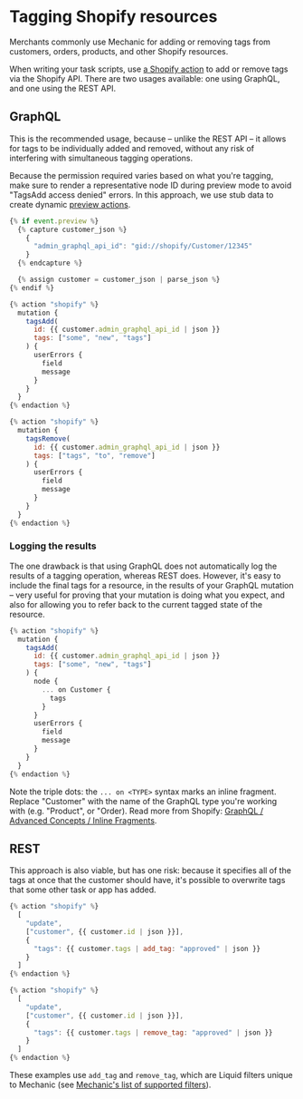 # Tagging Shopify resources

Merchants commonly use Mechanic for adding or removing tags from customers, orders, products, and other Shopify resources.

When writing your task scripts, use [a Shopify action](../core-concepts/actions/action-types/shopify.md) to add or remove tags via the Shopify API. There are two usages available: one using GraphQL, and one using the REST API.

## GraphQL

This is the recommended usage, because – unlike the REST API – it allows for tags to be individually added and removed, without any risk of interfering with simultaneous tagging operations.

Because the permission required varies based on what you're tagging, make sure to render a representative node ID during preview mode to avoid "TagsAdd access denied" errors. In this approach, we use stub data to create dynamic [preview actions](../core-concepts/tasks/previews/).

```javascript
{% if event.preview %}
  {% capture customer_json %}
    {
      "admin_graphql_api_id": "gid://shopify/Customer/12345"
    }
  {% endcapture %}

  {% assign customer = customer_json | parse_json %}
{% endif %}

{% action "shopify" %}
  mutation {
    tagsAdd(
      id: {{ customer.admin_graphql_api_id | json }}
      tags: ["some", "new", "tags"]
    ) {
      userErrors {
        field
        message
      }
    }
  }
{% endaction %}

{% action "shopify" %}
  mutation {
    tagsRemove(
      id: {{ customer.admin_graphql_api_id | json }}
      tags: ["tags", "to", "remove"]
    ) {
      userErrors {
        field
        message
      }
    }
  }
{% endaction %}
```

### Logging the results

The one drawback is that using GraphQL does not automatically log the results of a tagging operation, whereas REST does. However, it's easy to include the final tags for a resource, in the results of your GraphQL mutation – very useful for proving that your mutation is doing what you expect, and also for allowing you to refer back to the current tagged state of the resource.

```javascript
{% action "shopify" %}
  mutation {
    tagsAdd(
      id: {{ customer.admin_graphql_api_id | json }}
      tags: ["some", "new", "tags"]
    ) {
      node {
        ... on Customer {
          tags
        }
      }
      userErrors {
        field
        message
      }
    }
  }
{% endaction %}
```

Note the triple dots: the `... on <TYPE>` syntax marks an inline fragment. Replace "Customer" with the name of the GraphQL type you're working with \(e.g. "Product", or "Order\). Read more from Shopify: [GraphQL / Advanced Concepts / Inline Fragments](https://shopify.dev/concepts/graphql/advanced#inline-fragments).

## REST

This approach is also viable, but has one risk: because it specifies all of the tags at once that the customer should have, it's possible to overwrite tags that some other task or app has added.

```javascript
{% action "shopify" %}
  [
    "update",
    ["customer", {{ customer.id | json }}],
    {
      "tags": {{ customer.tags | add_tag: "approved" | json }}
    }
  ]
{% endaction %}
```

```javascript
{% action "shopify" %}
  [
    "update",
    ["customer", {{ customer.id | json }}],
    {
      "tags": {{ customer.tags | remove_tag: "approved" | json }}
    }
  ]
{% endaction %}
```

These examples use `add_tag` and `remove_tag`, which are Liquid filters unique to Mechanic \(see [Mechanic's list of supported filters](../platform/liquid/filters.md)\).

